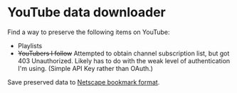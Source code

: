 # YouTube data downloader

Find a way to preserve the following items on YouTube:

- Playlists
- ~~YouTubers I follow~~ Attempted to obtain channel subscription list, but got 403 Unauthorized. Likely has to do with the weak level of authentication I'm using. (Simple API Key rather than OAuth.)

Save preserved data to [Netscape bookmark format](https://docs.microsoft.com/en-us/previous-versions/windows/internet-explorer/ie-developer/platform-apis/aa753582(v=vs.85)?redirectedfrom=MSDN).
